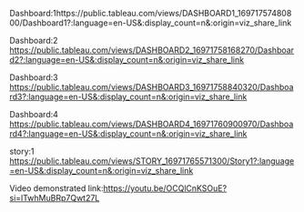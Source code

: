 Dashboard:1https://public.tableau.com/views/DASHBOARD1_16971757480800/Dashboard1?:language=en-US&:display_count=n&:origin=viz_share_link 

Dashboard:2 https://public.tableau.com/views/DASHBOARD2_16971758168270/Dashboard2?:language=en-US&:display_count=n&:origin=viz_share_link

Dashboard:3 https://public.tableau.com/views/DASHBOARD3_16971758840320/Dashboard3?:language=en-US&:display_count=n&:origin=viz_share_link

Dashboard:4 https://public.tableau.com/views/DASHBOARD4_16971760900970/Dashboard4?:language=en-US&:display_count=n&:origin=viz_share_link

story:1 https://public.tableau.com/views/STORY_16971765571300/Story1?:language=en-US&:display_count=n&:origin=viz_share_link

Video demonstrated link:https://youtu.be/OCQlCnKSOuE?si=lTwhMuBRp7Qwt27L

